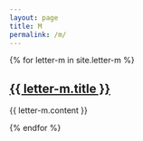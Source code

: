 ```yaml
---
layout: page
title: M
permalink: /m/
---
```

{% for letter-m in site.letter-m %}
<h2><a href="{{ letter-m.url }}">{{ letter-m.title }}</a></h2>

{{ letter-m.content }}

{% endfor %}